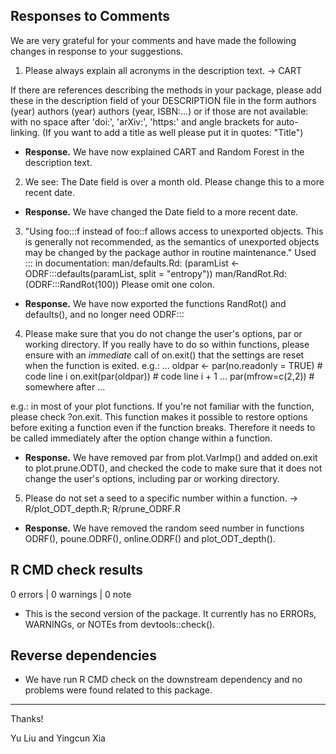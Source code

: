 ## Responses to Comments

We are very grateful for your comments and have made the following changes in response to your suggestions.

1. Please always explain all acronyms in the description text. -> CART

If there are references describing the methods in your package, please add these in the description field of your DESCRIPTION file in the form
authors (year) 
authors (year) 
authors (year, ISBN:...)
or if those are not available: 
with no space after 'doi:', 'arXiv:', 'https:' and angle brackets for  auto-linking. (If you want to add a title as well please put it in quotes: "Title")

* **Response.** We have now explained CART and Random Forest in the description text.

2. We see: The Date field is over a month old. Please change this to a more recent date.

* **Response.** We have changed the Date field to a more recent date.


3. "Using foo:::f instead of foo::f allows access to unexported objects. This is generally not recommended, as the semantics of unexported objects may be changed by the package author in routine maintenance."
Used ::: in documentation:
      man/defaults.Rd:
         (paramList <- ODRF:::defaults(paramList, split = "entropy"))
      man/RandRot.Rd:
         (ODRF:::RandRot(100))
Please omit one colon.

* **Response.** We have now exported the functions RandRot() and defaults(), and no longer need ODRF:::


4. Please make sure that you do not change the user's options, par or working directory. If you really have to do so within functions, please ensure with an *immediate* call of on.exit() that the settings are reset when the function is exited.
e.g.:
...
oldpar <- par(no.readonly = TRUE) # code line i
on.exit(par(oldpar)) # code line i + 1
...
par(mfrow=c(2,2)) # somewhere after
...

e.g.: in most of your plot functions.
If you're not familiar with the function, please check ?on.exit. This function makes it possible to restore options before exiting a function  even if the function breaks. Therefore it needs to be called immediately after the option change within a function.

* **Response.** We have removed par from plot.VarImp() and added on.exit to plot.prune.ODT(), and checked the code to make sure that it does not change the user's options, including par or working directory.


5. Please do not set a seed to a specific number within a function. -> 
R/plot_ODT_depth.R; R/prune_ODRF.R

* **Response.** We have removed the random seed number in functions ODRF(), poune.ODRF(), online.ODRF() and plot_ODT_depth().


## R CMD check results

0 errors | 0 warnings | 0 note

* This is the second version of the package. It currently has no ERRORs, WARNINGs, or NOTEs from devtools::check().

## Reverse dependencies

* We have run R CMD check on the downstream dependency and no problems were found related to this package.


---
Thanks!

Yu Liu and Yingcun Xia

